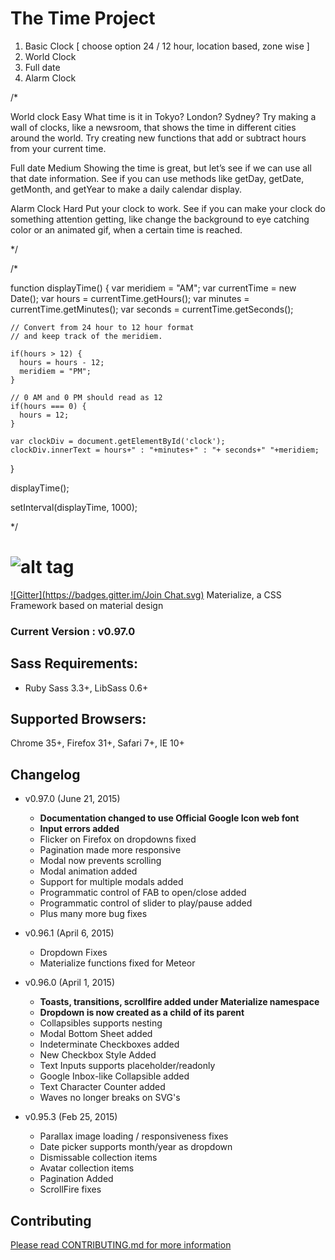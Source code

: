 # The Time Project
1. Basic Clock [ choose option 24 / 12 hour, location based, zone wise ]
2. World Clock
3. Full date
4. Alarm Clock

/*

World clock Easy
What time is it in Tokyo? London? Sydney? Try making a wall of clocks, like a newsroom, that shows the time in different cities around the world. Try creating new functions that add or subtract hours from your current time.

Full date Medium
Showing the time is great, but let’s see if we can use all that date information. See if you can use methods like getDay, getDate, getMonth, and getYear to make a daily calendar display.

Alarm Clock Hard
Put your clock to work. See if you can make your clock do something attention getting, like change the background to eye catching color or an animated gif, when a certain time is reached.

*/


/*

function displayTime() {
    var meridiem = "AM";
    var currentTime = new Date();
    var hours = currentTime.getHours();
    var minutes = currentTime.getMinutes();
    var seconds = currentTime.getSeconds();

    // Convert from 24 hour to 12 hour format
    // and keep track of the meridiem.

    if(hours > 12) {
      hours = hours - 12;
      meridiem = "PM";
    }

    // 0 AM and 0 PM should read as 12
    if(hours === 0) {
      hours = 12;
    }

    var clockDiv = document.getElementById('clock');
    clockDiv.innerText = hours+" : "+minutes+" : "+ seconds+" "+meridiem;
}

displayTime();

setInterval(displayTime, 1000);

*/













![alt tag](https://raw.github.com/dogfalo/materialize/master/images/materialize.gif)
===========

[![Gitter](https://badges.gitter.im/Join Chat.svg)](https://gitter.im/Dogfalo/materialize?utm_source=badge&utm_medium=badge&utm_campaign=pr-badge&utm_content=badge)
Materialize, a CSS Framework based on material design

### Current Version : v0.97.0

## Sass Requirements:
- Ruby Sass 3.3+, LibSass 0.6+

## Supported Browsers:
Chrome 35+, Firefox 31+, Safari 7+, IE 10+

## Changelog
- v0.97.0 (June 21, 2015)
  - **Documentation changed to use Official Google Icon web font**
  - **Input errors added**
  - Flicker on Firefox on dropdowns fixed
  - Pagination made more responsive
  - Modal now prevents scrolling
  - Modal animation added
  - Support for multiple modals added
  - Programmatic control of FAB to open/close added
  - Programmatic control of slider to play/pause added
  - Plus many more bug fixes
- v0.96.1 (April 6, 2015)
  - Dropdown Fixes
  - Materialize functions fixed for Meteor
- v0.96.0 (April 1, 2015)
  - **Toasts, transitions, scrollfire added under Materialize namespace**
  - **Dropdown is now created as a child of its parent**
  - Collapsibles supports nesting
  - Modal Bottom Sheet added
  - Indeterminate Checkboxes added
  - New Checkbox Style Added
  - Text Inputs supports placeholder/readonly
  - Google Inbox-like Collapsible added
  - Text Character Counter added
  - Waves no longer breaks on SVG's

- v0.95.3 (Feb 25, 2015)
  - Parallax image loading / responsiveness fixes
  - Date picker supports month/year as dropdown
  - Dismissable collection items
  - Avatar collection items
  - Pagination Added
  - ScrollFire fixes


## Contributing
[Please read CONTRIBUTING.md for more information](CONTRIBUTING.md)
